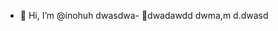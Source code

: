 - 👋 Hi, I’m @inohuh
dwasdwa- 🌱dwadawdd
dwma,m d.dwasd

<!---
inohuh/inohuh is a ✨ special ✨ repository because its `README.md` (this file) appears on your GitHub profile.
You can click the Preview link to take a look at your changes.
--->

